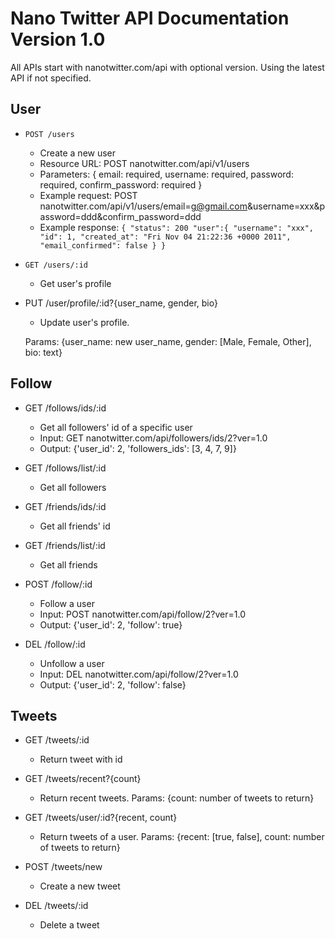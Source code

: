 # Nano Twitter API Documentation Version 1.0

All APIs start with nanotwitter.com/api with optional version. Using the latest API if not specified. 

## User
* `POST /users`
    - Create a new user
    - Resource URL: POST nanotwitter.com/api/v1/users
    - Parameters: {
        email: required,
        username: required,
        password: required,
        confirm_password: required
    }
    - Example request: POST nanotwitter.com/api/v1/users/email=g@gmail.com&username=xxx&password=ddd&confirm_password=ddd
    - Example response: ```{
        "status": 200
        "user":{
            "username": "xxx",
            "id": 1,
            "created_at": "Fri Nov 04 21:22:36 +0000 2011",
            "email_confirmed": false
        }
    }```

* `GET /users/:id`
    - Get user's profile

* PUT /user/profile/:id?{user_name, gender, bio}
    - Update user's profile. 
    
    Params: {user_name: new user_name, gender: [Male, Female, Other], bio: text}
    
## Follow
* GET /follows/ids/:id
    - Get all followers' id of a specific user
    - Input: GET nanotwitter.com/api/followers/ids/2?ver=1.0
    - Output: {'user_id': 2, 'followers_ids': [3, 4, 7, 9]}
    
* GET /follows/list/:id
    - Get all followers
    
* GET /friends/ids/:id
    - Get all friends' id
* GET /friends/list/:id
    - Get all friends

* POST /follow/:id
    - Follow a user
    - Input: POST nanotwitter.com/api/follow/2?ver=1.0
    - Output: {'user_id': 2, 'follow': true}
* DEL /follow/:id
    - Unfollow a user
    - Input: DEL nanotwitter.com/api/follow/2?ver=1.0
    - Output: {'user_id': 2, 'follow': false}
    

## Tweets
* GET /tweets/:id
    - Return tweet with id
* GET /tweets/recent?{count}
    - Return recent tweets. Params: {count: number of tweets to return}
    
* GET /tweets/user/:id?{recent, count}
    - Return tweets of a user. Params: {recent: [true, false], count: number of tweets to return}
    
* POST /tweets/new
    - Create a new tweet
* DEL /tweets/:id
    - Delete a tweet
    